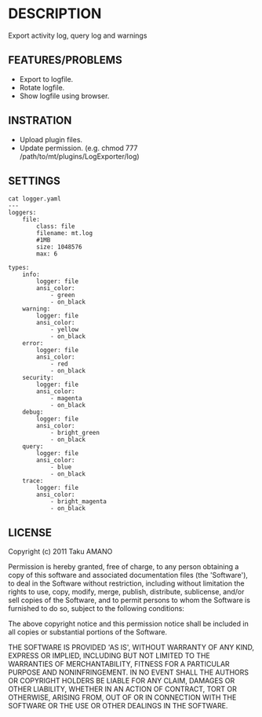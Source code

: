 # DESCRIPTION

Export activity log, query log and warnings

## FEATURES/PROBLEMS

* Export to logfile.
* Rotate logfile.
* Show logfile using browser.

## INSTRATION

* Upload plugin files.
* Update permission. (e.g. chmod 777 /path/to/mt/plugins/LogExporter/log)

## SETTINGS
	cat logger.yaml
	---
	loggers:
	    file:
	        class: file
	        filename: mt.log
	        #1MB
	        size: 1048576
	        max: 6
	
	types:
	    info:
	        logger: file
	        ansi_color:
	            - green
	            - on_black
	    warning:
	        logger: file
	        ansi_color:
	            - yellow
	            - on_black
	    error:
	        logger: file
	        ansi_color:
	            - red
	            - on_black
	    security:
	        logger: file
	        ansi_color:
	            - magenta
	            - on_black
	    debug:
	        logger: file
	        ansi_color:
	            - bright_green
	            - on_black
	    query:
	        logger: file
	        ansi_color:
	            - blue
	            - on_black
	    trace:
	        logger: file
	        ansi_color:
	            - bright_magenta
	            - on_black
	
## LICENSE

Copyright (c) 2011 Taku AMANO

Permission is hereby granted, free of charge, to any person obtaining
a copy of this software and associated documentation files (the
'Software'), to deal in the Software without restriction, including
without limitation the rights to use, copy, modify, merge, publish,
distribute, sublicense, and/or sell copies of the Software, and to
permit persons to whom the Software is furnished to do so, subject to
the following conditions:

The above copyright notice and this permission notice shall be
included in all copies or substantial portions of the Software.

THE SOFTWARE IS PROVIDED 'AS IS', WITHOUT WARRANTY OF ANY KIND,
EXPRESS OR IMPLIED, INCLUDING BUT NOT LIMITED TO THE WARRANTIES OF
MERCHANTABILITY, FITNESS FOR A PARTICULAR PURPOSE AND NONINFRINGEMENT.
IN NO EVENT SHALL THE AUTHORS OR COPYRIGHT HOLDERS BE LIABLE FOR ANY
CLAIM, DAMAGES OR OTHER LIABILITY, WHETHER IN AN ACTION OF CONTRACT,
TORT OR OTHERWISE, ARISING FROM, OUT OF OR IN CONNECTION WITH THE
SOFTWARE OR THE USE OR OTHER DEALINGS IN THE SOFTWARE.
